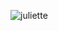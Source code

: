 ![juliette](https://user-images.githubusercontent.com/83616661/117089506-00f85700-ad56-11eb-96af-dff88d8a6d45.png)
